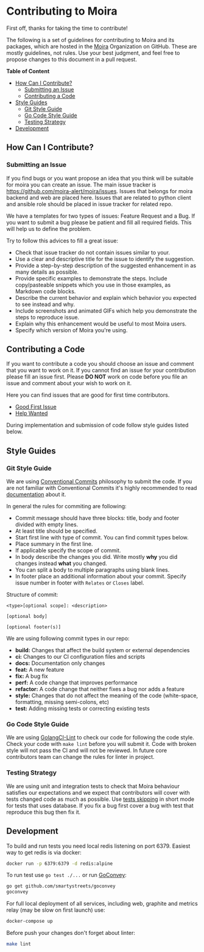 # Contributing to Moira

First off, thanks for taking the time to contribute!

The following is a set of guidelines for contributing to Moira and its packages, which are hosted in the 
[Moira](https://github.com/moira-alert) Organization on GitHub. These are mostly guidelines, not rules. Use your best 
judgment, and feel free to propose changes to this document in a pull request.

**Table of Content**

* [How Can I Contribute?](#how-can-i-contribute)
    * [Submitting an Issue](#submitting-an-issue)
    * [Contributing a Code](#contributing-a-code)
* [Style Guides](#style-guides)
    * [Git Style Guide](#git-style-guide)
    * [Go Code Style Guide](#go-code-style-guide)
    * [Testing Strategy](#testing-strategy)
* [Development](#development)

## How Can I Contribute?

### Submitting an Issue

If you find bugs or you want propose an idea that you think will be suitable for moira you can create an issue. The main 
issue tracker is https://github.com/moira-alert/moira/issues. Issues that belongs for moira backend and web are placed here. 
Issues that are related to python client and ansible role should be placed in issue tracker for related repo.

We have a templates for two types of issues: Feature Request and a Bug. If you want to submit a bug please be patient 
and fill all required fields. This will help us to define the problem. 

Try to follow this advices to fill a great issue:

* Check that issue tracker do not contain issues similar to your.
* Use a clear and descriptive title for the issue to identify the suggestion.
* Provide a step-by-step description of the suggested enhancement in as many details as possible.
* Provide specific examples to demonstrate the steps. Include copy/pasteable snippets which you use in those examples, as Markdown code blocks.
* Describe the current behavior and explain which behavior you expected to see instead and why.
* Include screenshots and animated GIFs which help you demonstrate the steps to reproduce issue.
* Explain why this enhancement would be useful to most Moira users.
* Specify which version of Moira you're using.

## Contributing a Code

If you want to contribute a code you should choose an issue and comment that you want to work on it. If you cannot find 
an issue for your contribution please fill an issue first. Please **DO NOT** work on code before you file an issue and comment
about your wish to work on it.

Here you can find issues that are good for first time contributors.

* [Good First Issue](https://github.com/moira-alert/moira/issues?q=is%3Aopen+is%3Aissue+label%3A%22good+first+issue%22)
* [Help Wanted](https://github.com/moira-alert/moira/issues?q=is%3Aopen+is%3Aissue+label%3A%22help+wanted%22)

During implementation and submission of code follow style guides listed below.

## Style Guides

### Git Style Guide

We are using [Conventional Commits](https://www.conventionalcommits.org/en/v1.0.0/) philosophy to submit the code.
If you are not familiar with Conventional Commits it's highly recommended to read 
[documentation](https://www.conventionalcommits.org/en/v1.0.0/) about it.

In general the rules for commiting are following:

* Commit message should have three blocks: title, body and footer divided with empty lines.
* At least title should be specified.
* Start first line with type of commit. You can find commit types below.
* Place summary in the first line.
* If applicable specify the scope of commit.
* In body describe the changes you did. Write mostly **why** you did changes instead **what** you changed.
* You can split a body to multiple paragraphs using blank lines.
* In footer place an additional information about your commit. Specify issue number in footer with `Relates` or `Closes` label.

Structure of commit:

```
<type>[optional scope]: <description>

[optional body]

[optional footer(s)]
```

We are using following commit types in our repo:

* **build:** Changes that affect the build system or external dependencies
* **ci:** Changes to our CI configuration files and scripts
* **docs:** Documentation only changes
* **feat:** A new feature
* **fix:** A bug fix
* **perf:** A code change that improves performance
* **refactor:** A code change that neither fixes a bug nor adds a feature
* **style:** Changes that do not affect the meaning of the code (white-space, formatting, missing semi-colons, etc)
* **test:** Adding missing tests or correcting existing tests

### Go Code Style Guide

We are using [GolangCI-Lint](https://github.com/golangci/golangci-lint) to check our code for following the code style.
Check your code with `make lint` before you will submit it. Code with broken style will not pass the CI and will not be
reviewed. In future core contributors team can change the rules for linter in project.

### Testing Strategy

We are using unit and integration tests to check that Moira behaviour satisfies our expectations and we expect that
contributors will cover with tests changed code as much as possible. 
Use [tests skipping](https://golang.org/pkg/testing/#hdr-Skipping) in short mode for tests that uses database.
If you fix a bug first cover a bug with test that reproduce this bug then fix it.

## Development

To build and run tests you need local redis listening on port 6379.
Easiest way to get redis is via docker:

```bash
docker run -p 6379:6379 -d redis:alpine
```

To run test use ``go test ./...`` or run [GoConvey](http://goconvey.co/):

```bash
go get github.com/smartystreets/goconvey
goconvey
```

For full local deployment of all services, including web, graphite and metrics relay (may be slow on first launch) use:

```bash
docker-compose up
```

Before push your changes don't forget about linter:

```bash
make lint
```
